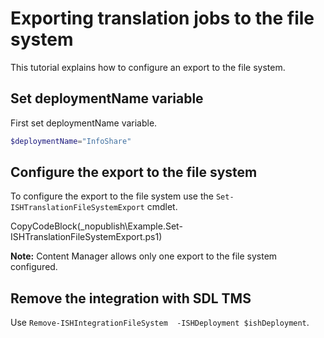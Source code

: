 ﻿# Exporting translation jobs to the file system

This tutorial explains how to configure an export to the file system.

## Set deploymentName variable
First set deploymentName variable.

```powershell
$deploymentName="InfoShare"
```

## Configure the export to the file system

To configure the export to the file system use the `Set-ISHTranslationFileSystemExport` cmdlet. 

CopyCodeBlock(_nopublish\Example.Set-ISHTranslationFileSystemExport.ps1)


**Note:** Content Manager allows only one export to the file system configured. 

## Remove the integration with SDL TMS

Use `Remove-ISHIntegrationFileSystem  -ISHDeployment $ishDeployment`.